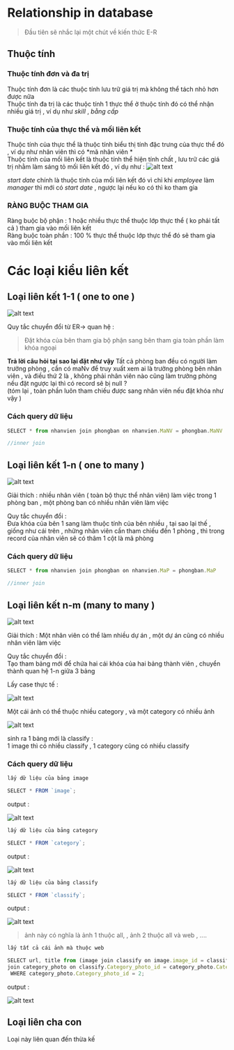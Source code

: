 # Relationship in database 

> Đầu tiên sẽ nhắc lại một chút về kiến thức E-R 

## Thuộc tính

### Thuộc tính đơn và đa trị 
  Thuộc tính đơn là các thuộc tính lưu trữ giá trị mà không thể tách nhỏ hơn được nữa  
  Thuộc tính đa trị là các thuộc tính 1 thực thể ở thuộc tính đó có thể nhận nhiều giá trị , ví dụ như *skill* , *bằng cấp*
### Thuộc tính của thực thể và mối liên kết 
  Thuộc tính của thực thể là thuộc tính biểu thị tính đặc trưng của thực thể đó , ví dụ như nhân viên thì có *mã nhân viên *  
  Thuộc tính của mối liên kết là thuộc tính thể hiện tính chất , lưu trữ các giá trị nhằm làm sáng tỏ mối liên kết đó ,
ví dụ như :
      ![alt text](image.png)

*start date* chính là thuộc tính của mối liên kết đó vì chỉ khi *employee* làm *manager* thì mới có *start date* , ngược lại nếu ko có thì ko tham gia  

### RÀNG BUỘC THAM GIA 
Ràng buộc bộ phận   : 1 hoặc nhiều thực thể thuộc lớp thực thể  ( ko phải tất cả ) tham gia vào mối liên kết  
Ràng buộc toàn phần : 100 % thực thể thuộc lớp thực thể đó sẽ tham gia vào mối liên kết  
# Các loại kiểu liên kết 

## Loại liên kết 1-1 ( one to one )

![alt text](image-1.png)

Quy tắc chuyển đổi từ ER-> quan hệ :
> Đặt khóa của bên tham gia bộ phận sang bên tham gia toàn phần làm khóa ngoại

**Trả lời câu hỏi tại sao lại đặt như vậy**
Tất cả phòng ban đều có người làm trưởng phòng , cần có maNv để truy xuất xem ai là trưởng phòng bên nhân viên , và điều thứ 2 là , không phải nhân viên nào cũng làm trưởng phòng  nếu đặt ngược lại thì có record sẽ bị null ?  
(tóm lại , toàn phần luôn tham chiếu được sang nhân viên nếu đặt khóa như vậy )

###  Cách query dữ liệu 
```js
SELECT * from nhanvien join phongban on nhanvien.MaNV = phongban.MaNV

//inner join 
```

## Loại liên kết 1-n ( one to many ) 

![alt text](image-2.png)

Giải thích :  nhiều nhân viên ( toàn bộ thực thể nhân viên) làm việc trong 1 phòng ban , một phòng ban có nhiều nhân viên làm việc

Quy tắc chuyển đổi :  
Đưa khóa của bên 1 sang làm thuộc tính của bên nhiều , tại sao lại thế , giống như cái trên , những nhân viên cần tham chiếu đến 1 phòng , thì trong record của nhân viên sẽ có thâm 1 cột là mã phòng 

###  Cách query dữ liệu 
```js
SELECT * from nhanvien join phongban on nhanvien.MaP = phongban.MaP

//inner join 
```

##  Loại liên kết n-m (many to many )

![alt text](image-3.png)

Giải thích :
Một nhân viên có thể làm nhiều dự án , một dự án cũng có nhiều nhân viên làm việc 

Quy tắc chuyển đổi :  
Tạo tham bảng mới để chứa hai cái khóa của hai bảng thành viên , chuyển thành quan hệ 1-n giữa 3 bảng 

Lấy case thực tế : 

![alt text](image-4.png)

Một cái ảnh có thể thuộc nhiều category , và một category có nhiều ảnh 

![alt text](image-5.png)

sinh ra 1 bảng mới là classify :  
1 image thì có nhiều classify , 1 category cũng có nhiều classify 

###  Cách query dữ liệu 


```js
lấy dữ liệu của bảng image 

SELECT * FROM `image`;

```
output :

![alt text](image-7.png)

```js
lấy dữ liệu của bảng category 

SELECT * FROM `category`;

```
output :

![alt text](image-8.png)

```js
lấy dữ liệu của bảng classify 

SELECT * FROM `classify`;

```
output :

![alt text](image-9.png)

> ảnh này có nghĩa là ảnh 1 thuộc all, , ảnh 2 thuộc all và web , ....


```js
lấy tất cả cái ảnh mà thuộc web 

SELECT url, title from (image join classify on image.image_id = classify.image_id)
join category_photo on classify.Category_photo_id = category_photo.Category_photo_id
 WHERE category_photo.Category_photo_id = 2;


```
output :

![alt text](image-10.png)

##  Loại liên cha con 

Loại này liên quan đến thừa kế 
